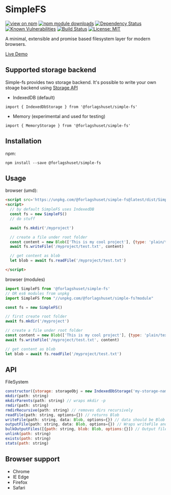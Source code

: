 # SimpleFS
[![view on npm](https://img.shields.io/npm/v/@forlagshuset/simple-fs.svg)](https://www.npmjs.com/package/@forlagshuset/simple-fs)
[![npm module downloads](http://img.shields.io/npm/dt/@forlagshuset/simple-fs.svg)](https://www.npmjs.org/package/@forlagshuset/simple-fs)
[![Dependency Status](https://david-dm.org/fagbokforlaget/simple-fs.svg)](https://david-dm.org/fagbokforlaget/simple-fs)
[![Known Vulnerabilities](https://snyk.io/test/github/fagbokforlaget/simple-fs/badge.svg?targetFile=package.json)](https://snyk.io/test/github/fagbokforlaget/simple-fs?targetFile=package.json)
[![Build Status](https://travis-ci.org/fagbokforlaget/simple-fs.svg?branch=master)](https://travis-ci.org/fagbokforlaget/simple-fs)
[![License: MIT](https://img.shields.io/badge/License-MIT-green.svg)](https://opensource.org/licenses/MIT)

A minimal, extensible and promise based filesystem layer for modern browsers.

[Live Demo](https://codepen.io/iapain/full/MxLNeg)

## Supported storage backend
Simple-fs provides two storage backend. It's possible to write your own stoage backend using [Storage API](https://github.com/fagbokforlaget/simple-fs/blob/master/src/storages/base.js)

* IndexedDB (default)
```
import { IndexedDbStorage } from '@forlagshuset/simple-fs'
```
* Memory (experimental and used for testing)
```
import { MemoryStorage } from '@forlagshuset/simple-fs'
```

## Installation

npm:
```
npm install --save @forlagshuset/simple-fs
```

## Usage
browser (umd):
```html
<script src='https://unpkg.com/@forlagshuset/simple-fs@latest/dist/SimpleFS.js' async></script>
<script>
  // by default SimpleFS uses IndexedDB
  const fs = new SimpleFS()
  // do stuff

  await fs.mkdir('/myproject')

  // create a file under root folder
  const content = new Blob(['This is my cool project'], {type: 'plain/text'})
  await fs.writeFile('/myproject/test.txt', content)

  // get content as blob
  let blob = await fs.readFile('/myproject/test.txt')

</script>
```


browser (modules)
```javascript
import SimpleFS from '@forlagshuset/simple-fs'
// OR es6 modules from unpkg
import SimpleFS from "//unpkg.com/@forlagshuset/simple-fs?module"

const fs = new SimpleFS()

// first create root folder
await fs.mkdir('/myproject')

// create a file under root folder
const content = new Blob(['This is my cool project'], {type: 'plain/text'})
await fs.writeFile('/myproject/test.txt', content)

// get content as blob
let blob = await fs.readFile('/myproject/test.txt')
```

## API

FileSystem
```javascript
constructor({storage: storageObj = new IndexedDbStorage('my-storage-name')})
mkdir(path: string)
mkdirParents(path: string) // wraps mkdir -p
rmdir(path: string)
rmdirRecursive(path: string) // removes dirs recursively
readFile(path: string, options={}) // returns Blob
writeFile(path: string, data: Blob, options={}) // data should be Blob type
outputFile(path: string, data: Blob, options={}) // Wraps writeFile and recursively creates path if not exists
bulkOutputFiles([{path: string, blob: Blob, options:{}]) // Output files in one transaction, speeds up in chrome
unlink(path: string)
exists(path: string)
stats(path: string)
```

## Browser support

* Chrome
* IE Edge
* Firefox
* Safari

